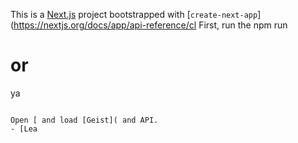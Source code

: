 This is a [Next.js](https://nextjs.org) project bootstrapped with [`create-next-app`](https://nextjs.org/docs/app/api-reference/cl
First, run the 
npm run 
# or
ya
```

Open [ and load [Geist]( and API.
- [Lea
